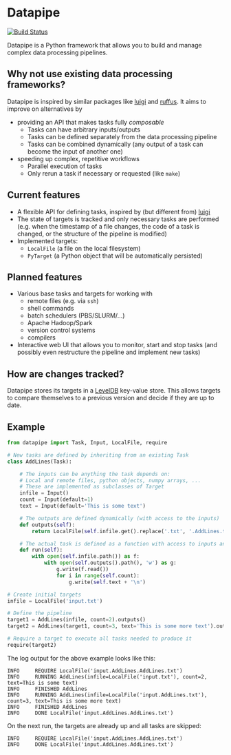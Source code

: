 
# Datapipe

[![Build Status](https://travis-ci.org/ibab/datapipe.svg?branch=master)](https://travis-ci.org/ibab/datapipe)

Datapipe is a Python framework that allows you to build and manage complex data processing pipelines.

## Why not use existing data processing frameworks? 

Datapipe is inspired by similar packages like [luigi](https://github.com/spotify/luigi) and [ruffus](http://www.ruffus.org.uk/).
It aims to improve on alternatives by

 - providing an API that makes tasks fully *composable* 
   - Tasks can have arbitrary inputs/outputs
   - Tasks can be defined separately from the data processing pipeline
   - Tasks can be combined dynamically (any output of a task can become the input of another one)
 - speeding up complex, repetitive workflows
   - Parallel execution of tasks
   - Only rerun a task if necessary or requested (like `make`)

## Current features

 - A flexible API for defining tasks, inspired by (but different from) [luigi](https://github.com/spotify/luigi)
 - The state of targets is tracked and only necessary tasks are performed (e.g. when the timestamp of a file changes, the code of a task is changed, or the structure of the pipeline is modified)
 - Implemented targets:
   - `LocalFile` (a file on the local filesystem)
   - `PyTarget` (a Python object that will be automatically persisted)

## Planned features

 - Various base tasks and targets for working with
   - remote files (e.g. via `ssh`)
   - shell commands
   - batch schedulers (PBS/SLURM/…)
   - Apache Hadoop/Spark
   - version control systems
   - compilers
 - Interactive web UI that allows you to monitor, start and stop tasks
   (and possibly even restructure the pipeline and implement new tasks)

## How are changes tracked?

Datapipe stores its targets in a [LevelDB](http://leveldb.org/) key-value store.
This allows targets to compare themselves to a previous version and decide if they are up to date.

## Example

```python
from datapipe import Task, Input, LocalFile, require

# New tasks are defined by inheriting from an existing Task
class AddLines(Task):

    # The inputs can be anything the task depends on:
    # Local and remote files, python objects, numpy arrays, ...
    # These are implemented as subclasses of Target
    infile = Input()
    count = Input(default=1)
    text = Input(default='This is some text')

    # The outputs are defined dynamically (with access to the inputs)
    def outputs(self):
        return LocalFile(self.infile.get().replace('.txt', '.AddLines.txt'))

    # The actual task is defined as a function with access to inputs and outputs
    def run(self):
        with open(self.infile.path()) as f:
            with open(self.outputs().path(), 'w') as g:
                g.write(f.read())
                for i in range(self.count):
                    g.write(self.text + '\n')

# Create initial targets
infile = LocalFile('input.txt')

# Define the pipeline
target1 = AddLines(infile, count=2).outputs()
target2 = AddLines(target1, count=3, text='This is some more text').outputs()

# Require a target to execute all tasks needed to produce it
require(target2)
```

The log output for the above example looks like this:
```
INFO     REQUIRE LocalFile('input.AddLines.AddLines.txt')
INFO     RUNNING AddLines(infile=LocalFile('input.txt'), count=2, text=This is some text)
INFO     FINISHED AddLines
INFO     RUNNING AddLines(infile=LocalFile('input.AddLines.txt'), count=3, text=This is some more text)
INFO     FINISHED AddLines
INFO     DONE LocalFile('input.AddLines.AddLines.txt')
```

On the next run, the targets are already up and all tasks are skipped:
```
INFO     REQUIRE LocalFile('input.AddLines.AddLines.txt')
INFO     DONE LocalFile('input.AddLines.AddLines.txt')
```

